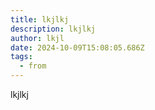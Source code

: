```yaml
---
title: lkjlkj
description: lkjlkj
author: lkjl
date: 2024-10-09T15:08:05.686Z
tags:
  - from
---
```

l﻿kjlkj
